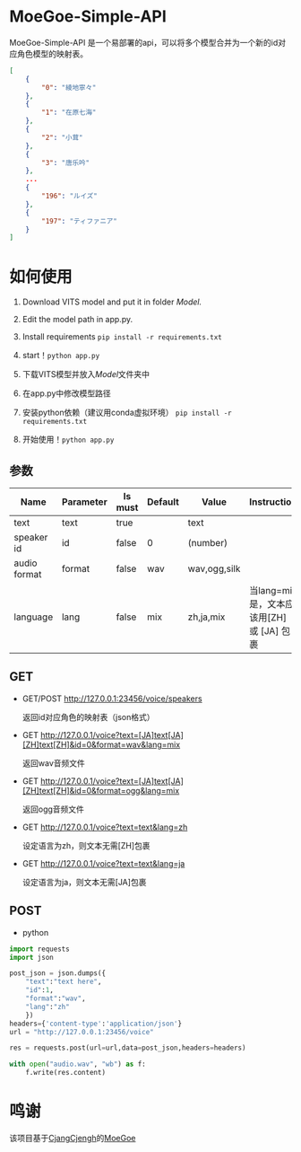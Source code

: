 # MoeGoe-Simple-API



MoeGoe-Simple-API 是一个易部署的api，可以将多个模型合并为一个新的id对应角色模型的映射表。

```json
[
	{
		"0": "綾地寧々"
	},
	{
		"1": "在原七海"
	},
	{
		"2": "小茸"
	},
	{
		"3": "唐乐吟"
	},
	...
	{
		"196": "ルイズ"
	},
	{
		"197": "ティファニア"
	}
]
```

# 如何使用

1. Download VITS model and put it in folder *Model.*
2. Edit the model path in app.py.
3. Install requirements `pip install -r requirements.txt`
4. start！`python app.py`

1. 下载VITS模型并放入*Model*文件夹中
2. 在app.py中修改模型路径
3. 安装python依赖（建议用conda虚拟环境） `pip install -r requirements.txt`
4. 开始使用！`python app.py`

## 参数

| Name         | Parameter | Is must | Default | Value        | Instruction                               |
| ------------ | --------- | ------- | ------- | ------------ | ----------------------------------------- |
| text         | text      | true    |         | text         |                                           |
| speaker id   | id        | false   | 0       | (number)     |                                           |
| audio format | format    | false   | wav     | wav,ogg,silk |                                           |
| language     | lang      | false   | mix     | zh,ja,mix    | 当lang=mix是，文本应该用[ZH] 或 [JA] 包裹 |

## GET

- GET/POST http://127.0.0.1:23456/voice/speakers

  返回id对应角色的映射表（json格式）

- GET http://127.0.0.1/voice?text=[JA]text[JA][ZH]text[ZH]&id=0&format=wav&lang=mix

  返回wav音频文件 

- GET http://127.0.0.1/voice?text=[JA]text[JA][ZH]text[ZH]&id=0&format=ogg&lang=mix

  返回ogg音频文件

- GET http://127.0.0.1/voice?text=text&lang=zh

  设定语言为zh，则文本无需[ZH]包裹

- GET http://127.0.0.1/voice?text=text&lang=ja

  设定语言为ja，则文本无需[JA]包裹

## POST

- python

```python
import requests
import json

post_json = json.dumps({
    "text":"text here",
    "id":1,
    "format":"wav",
    "lang":"zh"
    })
headers={'content-type':'application/json'}
url = "http://127.0.0.1:23456/voice"

res = requests.post(url=url,data=post_json,headers=headers)

with open("audio.wav", "wb") as f:
    f.write(res.content)
```

# 鸣谢

 该项目基于[CjangCjengh](https://github.com/CjangCjengh)的[MoeGoe](https://github.com/CjangCjengh/MoeGoe)
